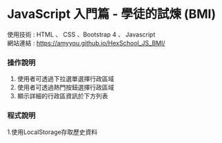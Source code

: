 # JavaScript 入門篇 - 學徒的試煉 (BMI)

使用技術 : HTML 、 CSS 、Bootstrap 4 、 Javascript         
網站連結 : https://amyyou.github.io/HexSchool_JS_BMI/

### 操作說明
1. 使用者可透過下拉選單選擇行政區域
2. 使用者可透過熱門按鈕選擇行政區域
3. 顯示詳細的行政區資訊於下方列表

### 程式說明
1.使用LocalStorage存取歷史資料





